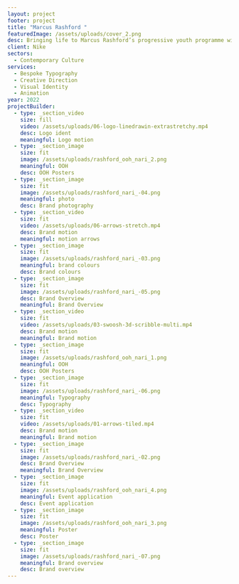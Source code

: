 ```yaml
---
layout: project
footer: project
title: "Marcus Rashford "
featuredImage: /assets/uploads/cover_2.png
desc: Bringing life to Marcus Rashford’s progressive youth programme with Nike.
client: Nike
sectors:
  - Contemporary Culture
services:
  - Bespoke Typography
  - Creative Direction
  - Visual Identity
  - Animation
year: 2022
projectBuilder:
  - type: _section_video
    size: fill
    video: /assets/uploads/06-logo-linedrawin-extrastretchy.mp4
    desc: Logo ident
    meaningful: Logo motion
  - type: _section_image
    size: fit
    image: /assets/uploads/rashford_ooh_nari_2.png
    meaningful: OOH
    desc: OOH Posters
  - type: _section_image
    size: fit
    image: /assets/uploads/rashford_nari_-04.png
    meaningful: photo
    desc: Brand photography
  - type: _section_video
    size: fit
    video: /assets/uploads/06-arrows-stretch.mp4
    desc: Brand motion
    meaningful: motion arrows
  - type: _section_image
    size: fit
    image: /assets/uploads/rashford_nari_-03.png
    meaningful: brand colours
    desc: Brand colours
  - type: _section_image
    size: fit
    image: /assets/uploads/rashford_nari_-05.png
    desc: Brand Overview
    meaningful: Brand Overview
  - type: _section_video
    size: fit
    video: /assets/uploads/03-swoosh-3d-scribble-multi.mp4
    desc: Brand motion
    meaningful: Brand motion
  - type: _section_image
    size: fit
    image: /assets/uploads/rashford_ooh_nari_1.png
    meaningful: OOH
    desc: OOH Posters
  - type: _section_image
    size: fit
    image: /assets/uploads/rashford_nari_-06.png
    meaningful: Typography
    desc: Typography
  - type: _section_video
    size: fit
    video: /assets/uploads/01-arrows-tiled.mp4
    desc: Brand motion
    meaningful: Brand motion
  - type: _section_image
    size: fit
    image: /assets/uploads/rashford_nari_-02.png
    desc: Brand Overview
    meaningful: Brand Overview
  - type: _section_image
    size: fit
    image: /assets/uploads/rashford_ooh_nari_4.png
    meaningful: Event application
    desc: Event application
  - type: _section_image
    size: fit
    image: /assets/uploads/rashford_ooh_nari_3.png
    meaningful: Poster
    desc: Poster
  - type: _section_image
    size: fit
    image: /assets/uploads/rashford_nari_-07.png
    meaningful: Brand overview
    desc: Brand overview
---
```

